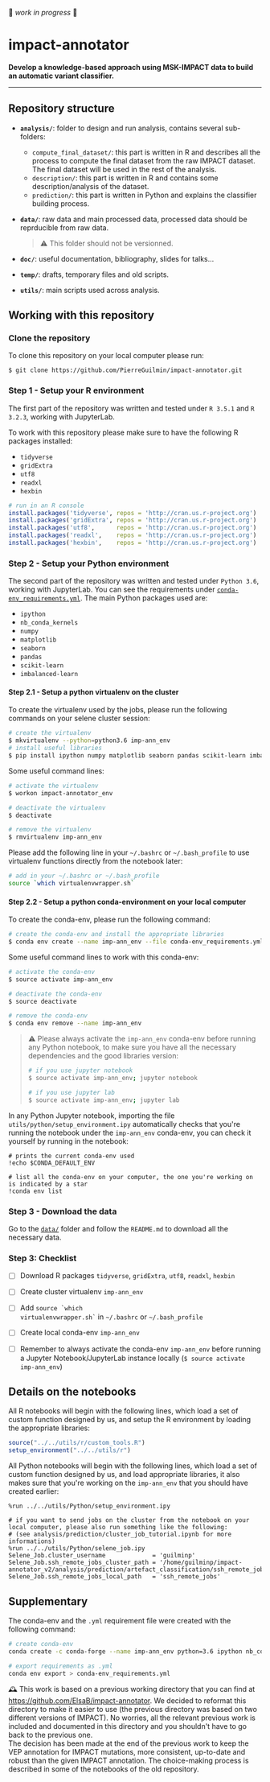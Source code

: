 :construction: *work in progress* :construction:

# impact-annotator

**Develop a knowledge-based approach using MSK-IMPACT data to build an automatic variant classifier.**

***

## Repository structure

- **`analysis/`**: folder to design and run analysis, contains several sub-folders:
    - `compute_final_dataset/`: this part is written in R and describes all the process to compute the final dataset from the raw IMPACT dataset. The final dataset will be used in the rest of the analysis.
    - `description/`: this part is written in R and contains some description/analysis of the dataset.
    - `prediction/`: this part is written in Python and explains the classifier building process.

- **`data/`**: raw data and main processed data, processed data should be reprducible from raw data.   
  > :warning: This folder should not be versionned.

- **`doc/`**: useful documentation, bibliography, slides for talks...

- **`temp/`**: drafts, temporary files and old scripts.  

- **`utils/`**: main scripts used across analysis.




## Working with this repository

### Clone the repository

To clone this repository on your local computer please run:
```shell
$ git clone https://github.com/PierreGuilmin/impact-annotator.git
```

### Step 1 - Setup your R environment
The first part of the repository was written and tested under `R 3.5.1` and `R 3.2.3`, working with JupyterLab.

To work with this repository please make sure to have the following R packages installed:

- `tidyverse`
- `gridExtra`
- `utf8`
- `readxl`
- `hexbin`

```R
# run in an R console
install.packages('tidyverse', repos = 'http://cran.us.r-project.org')
install.packages('gridExtra', repos = 'http://cran.us.r-project.org')
install.packages('utf8',      repos = 'http://cran.us.r-project.org')
install.packages('readxl',    repos = 'http://cran.us.r-project.org')
install.packages('hexbin',    repos = 'http://cran.us.r-project.org')
```

### Step 2 - Setup your Python environment
The second part of the repository was written and tested under `Python 3.6`, working with JupyterLab. You can see the requirements under [`conda-env_requirements.yml`](conda-env_requirements.yml). The main Python packages used are:

- `ipython`
- `nb_conda_kernels`
- `numpy`
- `matplotlib`
- `seaborn`
- `pandas`
- `scikit-learn`
- `imbalanced-learn`

#### Step 2.1 - Setup a python virtualenv on the cluster

To create the virtualenv used by the jobs, please run the following commands on your selene cluster session:
```bash
# create the virtualenv
$ mkvirtualenv --python=python3.6 imp-ann_env
# install useful libraries
$ pip install ipython numpy matplotlib seaborn pandas scikit-learn imbalanced-learn
```

Some useful command lines:
```bash
# activate the virtualenv
$ workon impact-annotator_env

# deactivate the virtualenv
$ deactivate

# remove the virtualenv
$ rmvirtualenv imp-ann_env
```

Please add the following line in your `~/.bashrc` or `~/.bash_profile` to use virtualenv functions directly from the notebook later:
```bash
# add in your ~/.bashrc or ~/.bash_profile
source `which virtualenvwrapper.sh`
```

#### Step 2.2 - Setup a python conda-environment on your local computer

To create the conda-env, please run the following command:
```bash
# create the conda-env and install the appropriate libraries
$ conda env create --name imp-ann_env --file conda-env_requirements.yml
```

Some useful command lines to work with this conda-env:
```bash
# activate the conda-env
$ source activate imp-ann_env

# deactivate the conda-env
$ source deactivate

# remove the conda-env
$ conda env remove --name imp-ann_env

```

> :warning: Please always activate the `imp-ann_env` conda-env before running any Python notebook, to make sure you have all the necessary dependencies and the good libraries version:
> ```bash
> # if you use jupyter notebook
> $ source activate imp-ann_env; jupyter notebook
> 
> # if you use jupyter lab
> $ source activate imp-ann_env; jupyter lab
> ```

In any Python Jupyter notebook, importing the file `utils/python/setup_environment.ipy` automatically checks that you're running the notebook under the `imp-ann_env` conda-env, you can check it yourself by running in the notebook:
```ipython
# prints the current conda-env used
!echo $CONDA_DEFAULT_ENV

# list all the conda-env on your computer, the one you're working on is indicated by a star
!conda env list
```

### Step 3 - Download the data
Go to the [`data/`](data/) folder and follow the `README.md` to download all the necessary data.

### Step 3: Checklist
- [ ] Download R packages `tidyverse`, `gridExtra`, `utf8`, `readxl`, `hexbin`
- [ ] Create cluster virtualenv `imp-ann_env`
- [ ] Add <code>source \`which virtualenvwrapper.sh\`</code> in `~/.bashrc` or `~/.bash_profile`
- [ ] Create local conda-env `imp-ann_env`
- [ ] Remember to always activate the conda-env `imp-ann_env` before running a Jupyter Notebook/JupyterLab instance locally (`$ source activate imp-ann_env`)




## Details on the notebooks
All R notebooks will begin with the following lines, which load a set of custom function designed by us, and setup the R environment by loading the appropriate libraries:
```R
source("../../utils/r/custom_tools.R")
setup_environment("../../utils/r")
```

All Python notebooks will begin with the following lines, which load a set of custom function designed by us, and load appropriate libraries, it also makes sure that you're working on the `imp-ann_env` that you should have created earlier:
```ipython
%run ../../utils/Python/setup_environment.ipy

# if you want to send jobs on the cluster from the notebook on your local computer, please also run something like the following:
# (see analysis/prediction/cluster_job_tutorial.ipynb for more informations)
%run ../../utils/Python/selene_job.ipy
Selene_Job.cluster_username             = 'guilminp'
Selene_Job.ssh_remote_jobs_cluster_path = '/home/guilminp/impact-annotator_v2/analysis/prediction/artefact_classification/ssh_remote_jobs'
Selene_Job.ssh_remote_jobs_local_path   = 'ssh_remote_jobs'
```




## Supplementary
The conda-env and the `.yml` requirement file were created with the following command:
```bash
# create conda-env
conda create -c conda-forge --name imp-ann_env python=3.6 ipython nb_conda_kernels numpy matplotlib seaborn pandas scikit-learn imbalanced-learn

# export requirements as .yml
conda env export > conda-env_requirements.yml
```

🕰 This work is based on a previous working directory that you can find at https://github.com/ElsaB/impact-annotator. We decided to reformat this directory to make it easier to use (the previous directory was based on two different versions of IMPACT). No worries, all the relevant previous work is included and documented in this directory and you shouldn't have to go back to the previous one.  
The decision has been made at the end of the previous work to keep the VEP annotation for IMPACT mutations, more consistent, up-to-date and robust than the given IMPACT annotation. The choice-making process is described in some of the notebooks of the old repository.
